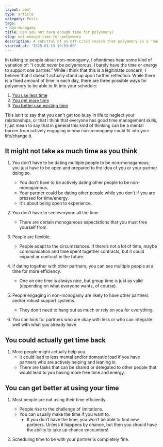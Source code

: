 ```yaml
---
layout: post
type: article
category: Posts
tags:
- Non-monogamy
title: Can you not have enough time for polyamory?
slug: not-enough-time-for-polyamory
description: A rebuttal of an oft-cited reason that polyamory is a "bad fit" for someone.
started_at: '2025-01-13 19:53:00'
---
```


In talking to people about non-monogamy, I oftentimes hear some kind of variation of: “I could never be polyamorous, I barely have the time or energy to support one partner.” While I think that this is a legitimate concern, I believe that it doesn't actually stand up upon further reflection. While there is a fixed amount of time in each day, there are three possible ways for polyamory to be able to fit into your schedule:
1. [You use less time](#it-might-not-take-as-much-time-as-you-think)
2. [You get more time](#you-could-actually-get-more-time-back)
3. [You better use existing time](#you-can-get-better-at-using-your-time)

This isn't to say that you can't get too busy in life to neglect your relationships, or that I think that everyone has good time management skills, I just mean to say that in general this kind of thinking can be a mental barrier from actively engaging in how non-monogamy could fit into your life/change it.

## It might not take as much time as you think

1. You don’t have to be dating multiple people to be non-monogamous; you just have to be open and prepared to the idea of you or your partner doing so.
    * You don't have to be actively dating other people to be non-monogamous.
    * Your partner could be dating other people while you don't if you are pressed for time/energy.
    * It's about being open to experience.

2. You don’t have to see everyone all the time.
    * There are certain monogamous expectations that you must free yourself from.

3. People are flexible.
    * People adapt to the circumstances. If there’s not a lot of time, maybe communication and time spent together contracts, but it could expand or contract in the future. 

4. If dating together with other partners, you can see multiple people at a time for more efficiency.
    * One on one time is always nice, but group time is just as valid (depending on what everyone wants, of course).

5. People engaging in non-monogamy are likely to have other partners and/or robust support systems.
    * They don't need to hang out as much or rely on you for everything.

6. You can look for partners who are okay with less or who can integrate well with what you already have.

## You could actually get time back

1. More people might actually help you. 
    * It could lead to less mental and/or domestic load if you have partners who are actively helping and leaning in.
    * There are tasks that can be shared or delegated to other people that would lead to you having more free time and energy.

## You can get better at using your time

1. Most people are not using their time efficiently.
    * People rise to the challenge of limitations.
    * You can usually make the time if you want to.
        * If you don’t have the time, you won’t be able to find new partners. Unless it happens by chance, but then you should have the ability to take up chance encounters!

2. Scheduling time to be with your partner is completely fine.